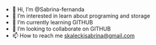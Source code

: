 - 👋 Hi, I’m @Sabrina-fernanda
- 👀 I’m interested in learn about programing and storage
- 🌱 I’m currently learning GITHUB
- 💞️ I’m looking to collaborate on GITHUB
- 📫 How to reach me skaleckisabrina@gmail.com

<!---
Sabrina-fernanda/Sabrina-fernanda is a ✨ special ✨ repository because its `README.md` (this file) appears on your GitHub profile.
You can click the Preview link to take a look at your changes.
--->
